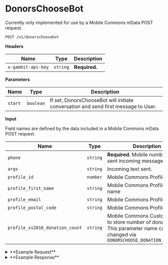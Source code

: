 # DonorsChooseBot

Currently only implemented for use by a Mobile Commons mData POST request.

```
POST /v1/donorschoosebot
```

**Headers**

Name | Type | Description
--- | --- | ---
`x-gambit-api-key` | `string` | **Required.**

**Parameters**

Name | Type | Description
--- | --- | ---
`start` | `boolean` | If set, DonorsChooseBot will initiate conversation and send first message to User.

**Input**

Field names are defined by the data included in a Mobile Commons mData POST request.

Name | Type | Description
--- | --- | ---
`phone` | `string` | **Required.** Mobile number that sent incoming message.
`args` | `string` | Incoming text sent.
`profile_id` | `number` | Mobile Commons Profile ID
`profile_first_name` | `string` | Mobile Commons Profile first name
`profile_email` | `string` | Mobile Commons Profile email
`profile_postal_code` | `string` | Mobile Commons Profile zip
`profile_ss2016_donation_count` | `string` | Mobile Commons Custom Field to store number of donations. This parameter name can be changed via `DONORSCHOOSE_DONATION_FIELDNAME`

<details>
<summary>**Example Request**</summary>
````
curl -X "POST" "http://localhost:5000/v1/donorschoosebot?start=true" \
     -H "x-gambit-api-key: totallysecret" \
     -H "Content-Type: application/x-www-form-urlencoded; charset=utf-8" \
     --data-urlencode "phone=5555555511" \
     --data-urlencode "profile_id=136122001" \
````
</details>

<details>
<summary>**Example Response**</summary>
````
{
  "success": {
    "code": 200,
    "message": "First, text back your zip code to find a project near you to support."
  }
}

````
</details>
